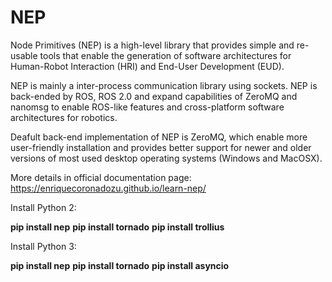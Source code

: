 # NEP

Node Primitives (NEP) is a high-level library that provides simple and re-usable tools that enable the generation of software architectures for Human-Robot Interaction (HRI) and End-User Development (EUD).

NEP is mainly a inter-process communication library using sockets. NEP is back-ended by ROS, ROS 2.0 and expand capabilities of ZeroMQ and nanomsg to enable ROS-like features and cross-platform software architectures for robotics.

Deafult back-end implementation of NEP is ZeroMQ, which enable more user-friendly installation and provides better support for newer and older versions of most used desktop operating systems (Windows and MacOSX).

More details in official documentation page: https://enriquecoronadozu.github.io/learn-nep/

Install Python 2: 

**pip install nep**
**pip install tornado**
**pip install trollius**

Install Python 3: 

**pip install nep**
**pip install tornado**
**pip install asyncio**
